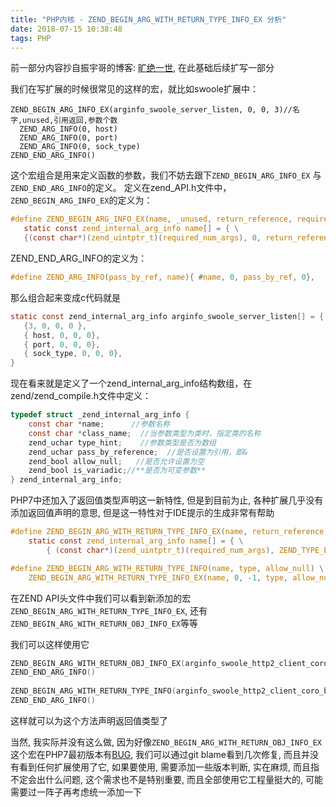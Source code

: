 ```yaml
---
title: "PHP内核 - ZEND_BEGIN_ARG_WITH_RETURN_TYPE_INFO_EX 分析"
date: 2018-07-15 10:38:48
tags: PHP
---
```


前一部分内容抄自振宇哥的博客: [旷绝一世](http://kuangjue.com/article/70), 在此基础后续扩写一部分

我们在写扩展的时候很常见的这样的宏，就比如swoole扩展中：

```
ZEND_BEGIN_ARG_INFO_EX(arginfo_swoole_server_listen, 0, 0, 3)//名字,unused,引用返回,参数个数
  ZEND_ARG_INFO(0, host)
  ZEND_ARG_INFO(0, port)
  ZEND_ARG_INFO(0, sock_type)
ZEND_END_ARG_INFO()
```
这个宏组合是用来定义函数的参数，我们不妨去跟下`ZEND_BEGIN_ARG_INFO_EX` 与`ZEND_END_ARG_INFO`的定义。
定义在zend_API.h文件中，`ZEND_BEGIN_ARG_INFO_EX`的定义为：

```C
#define ZEND_BEGIN_ARG_INFO_EX(name, _unused, return_reference, required_num_args)  \
   static const zend_internal_arg_info name[] = { \
   {(const char*)(zend_uintptr_t)(required_num_args), 0, return_reference, 0 },
```
ZEND_END_ARG_INFO的定义为：

```C
#define ZEND_ARG_INFO(pass_by_ref, name){ #name, 0, pass_by_ref, 0},
```
那么组合起来变成c代码就是
```C
static const zend_internal_arg_info arginfo_swoole_server_listen[] = { \
   {3, 0, 0, 0 },
   { host, 0, 0, 0},
   { port, 0, 0, 0},
   { sock_type, 0, 0, 0},
}
```
<!--more-->

现在看来就是定义了一个zend_internal_arg_info结构数组，在zend/zend_compile.h文件中定义：

```C
typedef struct _zend_internal_arg_info {
    const char *name;      //参数名称
    const char *class_name;  //当参数类型为类时，指定类的名称
    zend_uchar type_hint;    //参数类型是否为数组
    zend_uchar pass_by_reference;  //是否设置为引用，即&
    zend_bool allow_null;   //是否允许设置为空
    zend_bool is_variadic;//**是否为可变参数**
} zend_internal_arg_info;
```
PHP7中还加入了返回值类型声明这一新特性, 但是到目前为止, 各种扩展几乎没有添加返回值声明的意思, 但是这一特性对于IDE提示的生成非常有帮助

```C
#define ZEND_BEGIN_ARG_WITH_RETURN_TYPE_INFO_EX(name, return_reference, required_num_args, type, allow_null) \
	static const zend_internal_arg_info name[] = { \
		{ (const char*)(zend_uintptr_t)(required_num_args), ZEND_TYPE_ENCODE(type, allow_null), return_reference, 0 },

#define ZEND_BEGIN_ARG_WITH_RETURN_TYPE_INFO(name, type, allow_null) \
	ZEND_BEGIN_ARG_WITH_RETURN_TYPE_INFO_EX(name, 0, -1, type, allow_null)
```

在ZEND API头文件中我们可以看到新添加的宏` ZEND_BEGIN_ARG_WITH_RETURN_TYPE_INFO_EX`, 还有`ZEND_BEGIN_ARG_WITH_RETURN_OBJ_INFO_EX`等等

我们可以这样使用它

```C
ZEND_BEGIN_ARG_WITH_RETURN_OBJ_INFO_EX(arginfo_swoole_http2_client_coro_recv, 0, 1, Swoole\\Http2\\Response, 0)
ZEND_END_ARG_INFO()
    
ZEND_BEGIN_ARG_WITH_RETURN_TYPE_INFO(arginfo_swoole_http2_client_coro_balabala, _IS_BOOL, 0)
ZEND_END_ARG_INFO()
```

这样就可以为这个方法声明返回值类型了

当然, 我实际并没有这么做, 因为好像`ZEND_BEGIN_ARG_WITH_RETURN_OBJ_INFO_EX`这个宏在PHP7最初版本有[BUG](https://github.com/php/php-src/commit/141d1ba9801f742dc5d9ccd06e02b94284c4deb7), 我们可以通过git blame看到几次修复, 而且并没有看到任何扩展使用了它, 如果要使用, 需要添加一些版本判断, 实在麻烦, 而且指不定会出什么问题, 这个需求也不是特别重要, 而且全部使用它工程量挺大的, 可能需要过一阵子再考虑统一添加一下